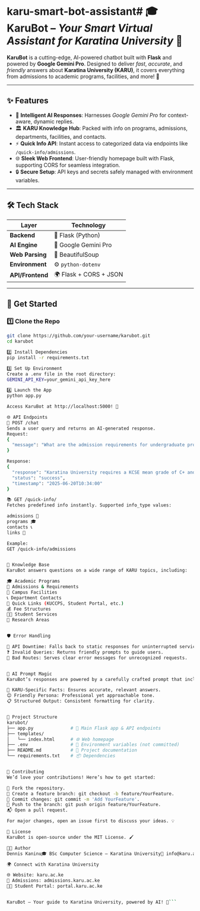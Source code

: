 # karu-smart-bot-assistant# 🎓 **KaruBot** – *Your Smart Virtual Assistant for Karatina University* 🚀

**KaruBot** is a cutting-edge, AI-powered chatbot built with **Flask** and powered by **Google Gemini Pro**. Designed to deliver *fast*, *accurate*, and *friendly* answers about **Karatina University (KARU)**, it covers everything from admissions to academic programs, facilities, and more! 🌟

---

## ✨ **Features**

- 🤖 **Intelligent AI Responses**: Harnesses *Google Gemini Pro* for context-aware, dynamic replies.  
- 🏛️ **KARU Knowledge Hub**: Packed with info on programs, admissions, departments, facilities, and contacts.  
- ⚡ **Quick Info API**: Instant access to categorized data via endpoints like `/quick-info/admissions`.  
- 🌐 **Sleek Web Frontend**: User-friendly homepage built with Flask, supporting CORS for seamless integration.  
- 🔒 **Secure Setup**: API keys and secrets safely managed with environment variables.  

---

## 🛠️ **Tech Stack**

| **Layer**         | **Technology**                     |
|-------------------|------------------------------------|
| **Backend**       | 🐍 Flask (Python)                 |
| **AI Engine**     | 🧠 Google Gemini Pro              |
| **Web Parsing**   | 📜 BeautifulSoup                 |
| **Environment**   | ⚙️ `python-dotenv`               |
| **API/Frontend**  | 🌍 Flask + CORS + JSON           |

---

## 🚀 **Get Started**

### 1️⃣ **Clone the Repo**
```bash
git clone https://github.com/your-username/karubot.git
cd karubot

2️⃣ Install Dependencies
pip install -r requirements.txt

3️⃣ Set Up Environment
Create a .env file in the root directory:
GEMINI_API_KEY=your_gemini_api_key_here

4️⃣ Launch the App
python app.py

Access KaruBot at http://localhost:5000! 🎉

🌐 API Endpoints
📩 POST /chat
Sends a user query and returns an AI-generated response.
Request:
{
  "message": "What are the admission requirements for undergraduate programs?"
}

Response:
{
  "response": "Karatina University requires a KCSE mean grade of C+ and above for undergraduate admission...",
  "status": "success",
  "timestamp": "2025-06-20T10:34:00"
}

📚 GET /quick-info/
Fetches predefined info instantly. Supported info_type values:

admissions 📝
programs 🎓
contacts 📞
links 🔗

Example:
GET /quick-info/admissions


📖 Knowledge Base
KaruBot answers questions on a wide range of KARU topics, including:

🎓 Academic Programs  
📝 Admissions & Requirements  
🏢 Campus Facilities  
📞 Department Contacts  
🔗 Quick Links (KUCCPS, Student Portal, etc.)  
💰 Fee Structures  
🧑‍🎓 Student Services  
🔬 Research Areas


🛡️ Error Handling

🔌 API Downtime: Falls back to static responses for uninterrupted service.  
❓ Invalid Queries: Returns friendly prompts to guide users.  
🚫 Bad Routes: Serves clear error messages for unrecognized requests.


🧠 AI Prompt Magic
KaruBot’s responses are powered by a carefully crafted prompt that includes:

🏫 KARU-Specific Facts: Ensures accurate, relevant answers.  
😊 Friendly Persona: Professional yet approachable tone.  
📋 Structured Output: Consistent formatting for clarity.


📂 Project Structure
karubot/
├── app.py              # 🚀 Main Flask app & API endpoints
├── templates/
│   └── index.html      # 🌐 Web homepage
├── .env                # 🔐 Environment variables (not committed)
├── README.md           # 📖 Project documentation
└── requirements.txt    # 📦 Dependencies


🤝 Contributing
We’d love your contributions! Here’s how to get started:

🍴 Fork the repository.  
🌿 Create a feature branch: git checkout -b feature/YourFeature.  
💾 Commit changes: git commit -m 'Add YourFeature'.  
🚀 Push to the branch: git push origin feature/YourFeature.  
📬 Open a pull request.

For major changes, open an issue first to discuss your ideas. 💡

📜 License
KaruBot is open-source under the MIT License. 🖌️

👨‍💻 Author
Dennis Kaninu🎓 BSc Computer Science – Karatina University📧 info@karu.ac.ke | 🌐 karu.ac.ke

🌍 Connect with Karatina University

🌐 Website: karu.ac.ke  
📝 Admissions: admissions.karu.ac.ke  
🧑‍🎓 Student Portal: portal.karu.ac.ke


KaruBot – Your guide to Karatina University, powered by AI! 🌟```
